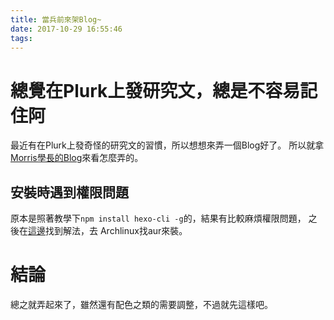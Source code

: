 ```yaml
---
title: 當兵前來架Blog~
date: 2017-10-29 16:55:46
tags:  
---
```


# 總覺在Plurk上發研究文，總是不容易記住阿

最近有在Plurk上發奇怪的研究文的習慣，所以想想來弄一個Blog好了。
所以就拿[Morris學長的Blog](http://morris821028.github.io)來看怎麼弄的。

## 安裝時遇到權限問題

原本是照著教學下`npm install hexo-cli -g`的，結果有比較麻煩權限問題，
之後在[這邊](https://github.com/hexojs/hexo/issues/2505)找到解法，去
Archlinux找aur來裝。

# 結論

總之就弄起來了，雖然還有配色之類的需要調整，不過就先這樣吧。


